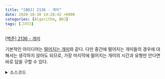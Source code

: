 ```yaml
---
title: "[BOJ] 2136 - 개미"
date: 2020-10-30 14:28:42 +0900
categories: [Algorithm, BOJ]
tags: [그리디]
---
```


[[백준] 2136 - 개미](https://www.acmicpc.net/problem/2136)<br>

기본적인 아이디어는 [떨어지는 개미](https://gjdms611.github.io/posts/BOJ-3163-떨어지는-개미/)와 같다. 다만 중간에 떨어지는 개미들의 경우에 대해서는 생각하지 않아도 되므로, 가장 마지막에 떨어지는 개미의 시간과 유형만 안다면 바로 답을 구할 수 있다.

<details>
  <summary> 소스코드 </summary>
    <div markdown="1">

```c++
#include <iostream>
#include <queue>
#include <functional>
#include <algorithm>
#include <vector>
using namespace std;
typedef pair<int, int> PII;

vector<PII> ant;

int main(void) {
	int n, b, last_time = 0, type, cnt_l = 0, cnt_r = 0;
	scanf("%d %d", &n, &b);
	for (int i = 1; i <= n; i++) {
		int x;
		scanf("%d", &x);
		if (x > 0) {
			if (last_time < b - x) {
				last_time = b - x;
				type = 1;
			}
			cnt_r++;
			ant.push_back({ x, i });
		}
		else {
			if (last_time < -x) {
				last_time = -x;
				type = -1;
			}
			cnt_l++;
			ant.push_back({ -x, i });
		}
	}
	sort(ant.begin(), ant.end());
	if (type == 1) {
		printf("%d %d\n", ant[n - cnt_r].second, last_time);
	}
	else {
		printf("%d %d\n", ant[cnt_l - 1].second, last_time);
	}
	return 0;
}
```

</div>
</details>
